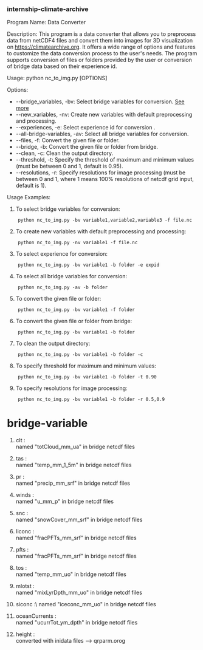 ### internship-climate-archive
Program Name: Data Converter

Description:
This program is a data converter that allows you to preprocess data from netCDF4 files and convert them into images for 3D visualization on https://climatearchive.org. It offers a wide range of options and features to customize the data conversion process to the user's needs. The program supports conversion of files or folders provided by the user or conversion of bridge data based on their experience id.

Usage:
python nc_to_img.py [OPTIONS]

Options:
* --bridge_variables, -bv: Select bridge variables for conversion. [See more](#bridge-variable)
* --new_variables, -nv: Create new variables with default preprocessing and processing.
* --experiences, -e: Select experience id for conversion .
* --all-bridge-variables, -av: Select all bridge variables for conversion.
* --files, -f: Convert the given file or folder.
* --bridge, -b: Convert the given file or folder from bridge.
* --clean, -c: Clean the output directory.
* --threshold, -t: Specify the threshold of maximum and minimum values (must be between 0 and 1, default is 0.95).
* --resolutions, -r: Specify resolutions for image processing (must be between 0 and 1, where 1 means 100% resolutions of netcdf grid input, default is 1).

Usage Examples:
1. To select bridge variables for conversion:
```console
    python nc_to_img.py -bv variable1,variable2,variable3 -f file.nc
```
2. To create new variables with default preprocessing and processing:
```console
    python nc_to_img.py -nv variable1 -f file.nc
```
3. To select experience for conversion:
```console
    python nc_to_img.py -bv variable1 -b folder -e expid
```
4. To select all bridge variables for conversion:
```console
    python nc_to_img.py -av -b folder
```
5. To convert the given file or folder:
```console
    python nc_to_img.py -bv variable1 -f folder 
```
6. To convert the given file or folder from bridge:
```console
    python nc_to_img.py -bv variable1 -b folder
```
7. To clean the output directory:
```console
    python nc_to_img.py -bv variable1 -b folder -c
```
8. To specify threshold for maximum and minimum values:
```console
    python nc_to_img.py -bv variable1 -b folder -t 0.90
```
9. To specify resolutions for image processing:
```console
    python nc_to_img.py -bv variable1 -b folder -r 0.5,0.9
```
# bridge-variable
1. clt :\
    named "totCloud_mm_ua" in bridge netcdf files

2. tas :\
    named "temp_mm_1_5m" in bridge netcdf files

3. pr :\
    named "precip_mm_srf" in bridge netcdf files

4. winds :\
    named "u_mm_p" in bridge netcdf files

5. snc :\
    named "snowCover_mm_srf" in bridge netcdf files

6. liconc :\
    named "fracPFTs_mm_srf" in bridge netcdf files

7. pfts :\
    named "fracPFTs_mm_srf" in bridge netcdf files

8. tos :\
    named "temp_mm_uo" in bridge netcdf files

9. mlotst :\
    named "mixLyrDpth_mm_uo" in bridge netcdf files

10. siconc :\ 
    named "iceconc_mm_uo" in bridge netcdf files

11. oceanCurrents :\
    named "ucurrTot_ym_dpth" in bridge netcdf files

12. height :\
    converted with inidata files --> qrparm.orog
